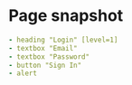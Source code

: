 # Page snapshot

```yaml
- heading "Login" [level=1]
- textbox "Email"
- textbox "Password"
- button "Sign In"
- alert
```